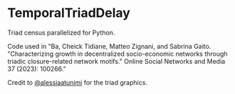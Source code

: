 # TemporalTriadDelay

Triad census parallelized for Python. 

Code used in "Ba, Cheick Tidiane, Matteo Zignani, and Sabrina Gaito. "Characterizing growth in decentralized socio-economic networks through triadic closure-related network motifs." Online Social Networks and Media 37 (2023): 100266."

Credit to [@alessiaatunimi](github.com/user/alessiaatunimi) for the triad graphics.
